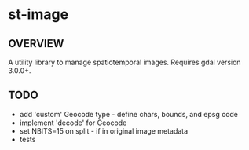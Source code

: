 # st-image
## OVERVIEW
A utility library to manage spatiotemporal images. Requires gdal version 3.0.0+.

## TODO
- add 'custom' Geocode type - define chars, bounds, and epsg code
- implement 'decode' for Geocode
- set NBITS=15 on split - if in original image metadata
- tests

